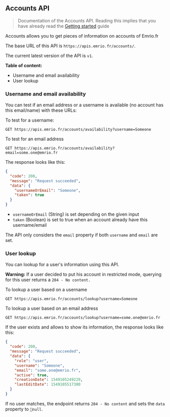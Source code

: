 ## Accounts API

> Documentation of the Accounts API. Reading this implies that you have already read the [Getting started][link-getstarted] guide

Accounts allows you to get pieces of information on accounts of Emrio.fr

The base URL of this API is `https://apis.emrio.fr/accounts/`.

The current latest version of the API is `v1`.

**Table of content:**
- Username and email availability
- User lookup

### Username and email availability

You can test if an email address or a username is available (no account has this email/name) with these URLs:

To test for a username:
```
GET https://apis.emrio.fr/accounts/availability?username=Someone
```

To test for an email address
```
GET https://apis.emrio.fr/accounts/availability?email=some.one@emrio.fr
```

The response looks like this:
```json
{
  "code": 200,
  "message": "Request succeeded",
  "data": {
    "usernameOrEmail": "Someone",
    "taken": true
  }
}
```

- `usernameOrEmail` (String) is set depending on the given input
- `taken` (Boolean) is set to true when an account already have this username/email

The API only considers the `email` property if both `username` and `email` are set.

### User lookup

You can lookup for a user's information using this API.

**Warning:** If a user decided to put his account in restricted mode, querying for this user returns a `204 - No content.`

To lookup a user based on a username
```
GET https://apis.emrio.fr/accounts/lookup?username=Someone
```

To lookup a user based on an email address
```
GET https://apis.emrio.fr/accounts/lookup?username=some.one@emrio.fr
```

If the user exists and allows to show its information, the response looks like this:
```json
{
  "code": 200,
  "message": "Request succeeded",
  "data": {
    "role": "user",
    "username": "Someone",
    "email": "some.one@emrio.fr",
    "active": true,
    "creationDate": 1549105249229,
    "lastEditDate": 1549105517380
  }
}
```

If no user matches, the endpoint returns `204 - No content` and sets the `data` property to `null`.

[link-getstarted]: //emrio.fr/apis/getstarted
